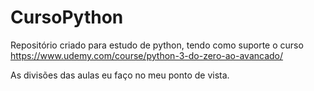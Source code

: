 # CursoPython
Repositório criado para estudo de python, tendo como suporte o curso https://www.udemy.com/course/python-3-do-zero-ao-avancado/

As divisões das aulas eu faço no meu ponto de vista.
